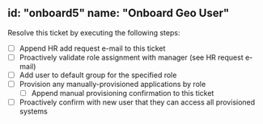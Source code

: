 id: "onboard5"
name: "Onboard Geo User"
---

Resolve this ticket by executing the following steps:

- [ ] Append HR add request e-mail to this ticket
- [ ] Proactively validate role assignment with manager (see HR request e-mail)
- [ ] Add user to default group for the specified role
- [ ] Provision any manually-provisioned applications by role
    - [ ] Append manual provisioning confirmation to this ticket
- [ ] Proactively confirm with new user that they can access all provisioned systems
